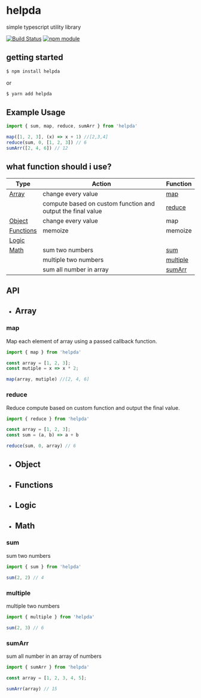 # helpda

simple typescript utility library

[![Build Status](https://travis-ci.org/canmeepo/helpda.svg?branch=master)](https://travis-ci.org/canmeepo/helpda)
[![npm module](https://badge.fury.io/js/helpda.svg)](https://www.npmjs.org/package/helpda)

## getting started

```bash
$ npm install helpda
```
or
```bash
$ yarn add helpda
```

## Example Usage

```js
import { sum, map, reduce, sumArr } from 'helpda'

map([1, 2, 3], (x) => x + 1) //[2,3,4]
reduce(sum, 0, [1, 2, 3]) // 6
sumArr([2, 4, 6]) // 12
```

## what function should i use?

| Type | Action | Function
| --- | --- | --- |
| [Array](#Array) | change every value | [map](#map)
|  | compute based on custom function and output the final value | [reduce](#reduce)
| [Object](#Object) | change every value | map
| [Functions](#Functions) | memoize | memoize
| [Logic](#Logic) | | 
| [Math](#Math) | sum two numbers | [sum](#sum)
|  | multiple two numbers | [multiple](#multiple)
|  | sum all number in array | [sumArr](#sumArr)

## API

- ## Array

### map

Map each element of array using a passed callback function.

```js
import { map } from 'helpda'

const array = [1, 2, 3];
const mutiple = x => x * 2;

map(array, mutiple) //[2, 4, 6]

```

### reduce

Reduce compute based on custom function and output the final value.

```js
import { reduce } from 'helpda'

const array = [1, 2, 3];
const sum = (a, b) => a + b

reduce(sum, 0, array) // 6

```

- ## Object

- ## Functions

- ## Logic

- ## Math

### sum 

sum two numbers

```js
import { sum } from 'helpda'

sum(2, 2) // 4
```

### multiple

multiple two numbers

```js
import { multiple } from 'helpda'

sum(2, 3) // 6
```

### sumArr

sum all number in an array of numbers

```js
import { sumArr } from 'helpda'

const array = [1, 2, 3, 4, 5];

sumArr(array) // 15
```



